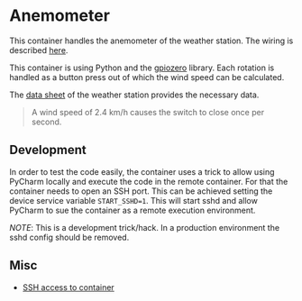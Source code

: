 # Anemometer

This container handles the anemometer of the weather station.
The wiring is described [here](https://projects.raspberrypi.org/en/projects/build-your-own-weather-station/5).

This container is using Python and the [gpiozero](https://gpiozero.readthedocs.io/en/stable/) library.
Each rotation is handled as a button press out of which the wind speed can be calculated.

The [data sheet](https://cdn.sparkfun.com/assets/d/1/e/0/6/DS-15901-Weather_Meter.pdf) of the weather station provides the necessary data.

> A wind speed of 2.4 km/h causes the switch to close once per second.

## Development

In order to test the code easily, the container uses a trick to allow using PyCharm locally and execute the code in the remote container.
For that the container needs to open an SSH port.
This can be achieved setting the device service variable `START_SSHD=1`.
This will start sshd and allow PyCharm to sue the container as a remote execution environment.

*NOTE*: This is a development trick/hack.
In a production environment the sshd config should be removed.

## Misc

* [SSH access to container](https://github.com/balena-io-playground/balena-openssh)
